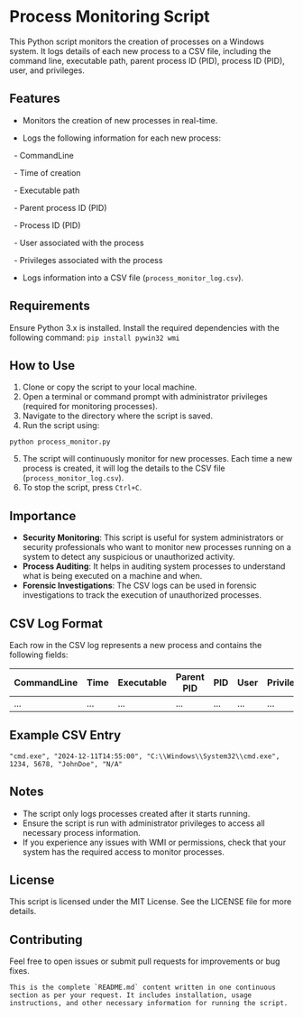 # Process Monitoring Script


This Python script monitors the creation of processes on a Windows system. It logs details of each new process to a CSV file, including the command line, executable path, parent process ID (PID), process ID (PID), user, and privileges.

## Features

- Monitors the creation of new processes in real-time.

- Logs the following information for each new process:

  - CommandLine

  - Time of creation

  - Executable path

  - Parent process ID (PID)

  - Process ID (PID)

  - User associated with the process

  - Privileges associated with the process

- Logs information into a CSV file (`process_monitor_log.csv`).

## Requirements

Ensure Python 3.x is installed. Install the required dependencies with the following command:
`pip install pywin32 wmi`

## How to Use

1. Clone or copy the script to your local machine.
2. Open a terminal or command prompt with administrator privileges (required for monitoring processes).
3. Navigate to the directory where the script is saved.
4. Run the script using:

`python process_monitor.py`

5. The script will continuously monitor for new processes. Each time a new process is created, it will log the details to the CSV file (`process_monitor_log.csv`).
6. To stop the script, press `Ctrl+C`.

## Importance

- **Security Monitoring**: This script is useful for system administrators or security professionals who want to monitor new processes running on a system to detect any suspicious or unauthorized activity.
- **Process Auditing**: It helps in auditing system processes to understand what is being executed on a machine and when.
- **Forensic Investigations**: The CSV logs can be used in forensic investigations to track the execution of unauthorized processes.

## CSV Log Format

Each row in the CSV log represents a new process and contains the following fields:

|CommandLine|Time|Executable|Parent PID|PID|User|Privileges|
|---|---|---|---|---|---|---|
|...|...|...|...|...|...|...|

## Example CSV Entry
`"cmd.exe", "2024-12-11T14:55:00", "C:\\Windows\\System32\\cmd.exe", 1234, 5678, "JohnDoe", "N/A"`

## Notes
- The script only logs processes created after it starts running.
- Ensure the script is run with administrator privileges to access all necessary process information.
- If you experience any issues with WMI or permissions, check that your system has the required access to monitor processes.

## License
This script is licensed under the MIT License. See the LICENSE file for more details.
## Contributing
Feel free to open issues or submit pull requests for improvements or bug fixes.

``This is the complete `README.md` content written in one continuous section as per your request. It includes installation, usage instructions, and other necessary information for running the script.``

